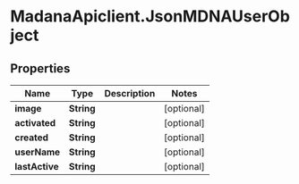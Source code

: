 # MadanaApiclient.JsonMDNAUserObject

## Properties

Name | Type | Description | Notes
------------ | ------------- | ------------- | -------------
**image** | **String** |  | [optional] 
**activated** | **String** |  | [optional] 
**created** | **String** |  | [optional] 
**userName** | **String** |  | [optional] 
**lastActive** | **String** |  | [optional] 


